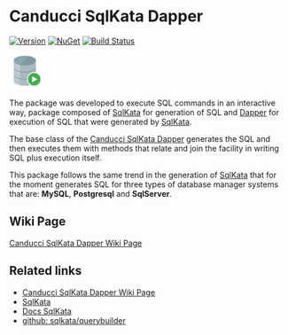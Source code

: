 # Canducci SqlKata Dapper

[![Version](https://img.shields.io/nuget/v/Canducci.SqlKata.Dapper.svg?style=plastic&label=version)](https://www.nuget.org/packages/Canducci.SqlKata.Dapper/)
[![NuGet](https://img.shields.io/nuget/dt/Canducci.SqlKata.Dapper.svg)](https://www.nuget.org/packages/Canducci.SqlKata.Dapper/)
[![Build Status](https://travis-ci.org/fulviocanducci/Canducci.SqlKata.Dapper.svg?branch=master)](https://travis-ci.org/fulviocanducci/Canducci.SqlKata.Dapper)

[![Canducci SqlKata Dapper](https://raw.githubusercontent.com/fulviocanducci/Canducci.SqlKata.Dapper/master/images/icon.png)](https://www.nuget.org/packages/Canducci.SqlKata.Dapper/)

The package was developed to execute SQL commands in an interactive way, package composed of [SqlKata](https://www.nuget.org/packages/SqlKata/) for generation of SQL and [Dapper](https://www.nuget.org/packages/Dapper/) for execution of SQL that were generated by [SqlKata](https://www.nuget.org/packages/SqlKata/).

The base class of the [Canducci SqlKata Dapper](https://www.nuget.org/packages/Canducci.SqlKata.Dapper/) generates the SQL and then executes them with methods that relate and join the facility in writing SQL plus execution itself.

This package follows the same trend in the generation of [SqlKata](https://www.nuget.org/packages/SqlKata/) that for the moment generates SQL for three types of database manager systems that are: **MySQL**, **Postgresql** and **SqlServer**.

## Wiki Page

[Canducci SqlKata Dapper Wiki Page](https://github.com/fulviocanducci/Canducci.SqlKata.Dapper/wiki)

## Related links

- [Canducci SqlKata Dapper Wiki Page](https://github.com/fulviocanducci/Canducci.SqlKata.Dapper/wiki)
- [SqlKata](https://sqlkata.com/)
- [Docs SqlKata](https://sqlkata.com/docs)
- [github: sqlkata/querybuilder](https://github.com/sqlkata/querybuilder)

